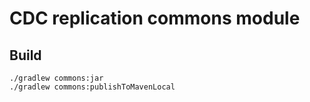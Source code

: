 # CDC replication commons module

## Build

    ./gradlew commons:jar
    ./gradlew commons:publishToMavenLocal
